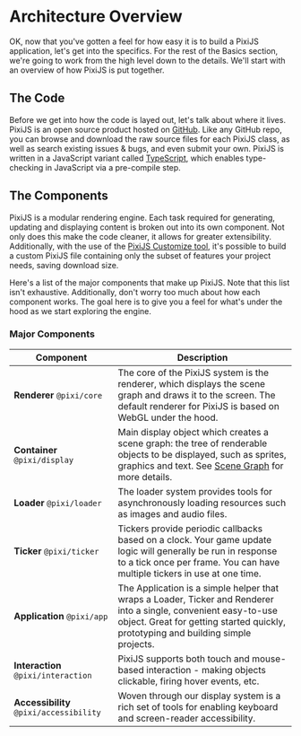 # Architecture Overview

OK, now that you've gotten a feel for how easy it is to build a PixiJS application, let's get into the specifics. For the rest of the Basics section, we're going to work from the high level down to the details. We'll start with an overview of how PixiJS is put together.

## The Code

Before we get into how the code is layed out, let's talk about where it lives. PixiJS is an open source product hosted on [GitHub](https://github.com/pixijs/pixijs). Like any GitHub repo, you can browse and download the raw source files for each PixiJS class, as well as search existing issues & bugs, and even submit your own. PixiJS is written in a JavaScript variant called [TypeScript](https://www.typescriptlang.org), which enables type-checking in JavaScript via a pre-compile step.

## The Components

PixiJS is a modular rendering engine. Each task required for generating, updating and displaying content is broken out into its own component. Not only does this make the code cleaner, it allows for greater extensibility. Additionally, with the use of the [PixiJS Customize tool](https://pixijs.io/customize/), it's possible to build a custom PixiJS file containing only the subset of features your project needs, saving download size.

Here's a list of the major components that make up PixiJS. Note that this list isn't exhaustive. Additionally, don't worry too much about how each component works. The goal here is to give you a feel for what's under the hood as we start exploring the engine.

### Major Components

| Component                               | Description                                                                                                                                                                                            |
| --------------------------------------- | ------------------------------------------------------------------------------------------------------------------------------------------------------------------------------------------------------ |
| **Renderer** `@pixi/core`               | The core of the PixiJS system is the renderer, which displays the scene graph and draws it to the screen. The default renderer for PixiJS is based on WebGL under the hood.                            |
| **Container** `@pixi/display`           | Main display object which creates a scene graph: the tree of renderable objects to be displayed, such as sprites, graphics and text. See [Scene Graph](scene-graph) for more details.                  |
| **Loader** `@pixi/loader`               | The loader system provides tools for asynchronously loading resources such as images and audio files.                                                                                                  |
| **Ticker** `@pixi/ticker`               | Tickers provide periodic callbacks based on a clock. Your game update logic will generally be run in response to a tick once per frame. You can have multiple tickers in use at one time.              |
| **Application** `@pixi/app`             | The Application is a simple helper that wraps a Loader, Ticker and Renderer into a single, convenient easy-to-use object. Great for getting started quickly, prototyping and building simple projects. |
| **Interaction** `@pixi/interaction`     | PixiJS supports both touch and mouse-based interaction - making objects clickable, firing hover events, etc.                                                                                           |
| **Accessibility** `@pixi/accessibility` | Woven through our display system is a rich set of tools for enabling keyboard and screen-reader accessibility.                                                                                         |
